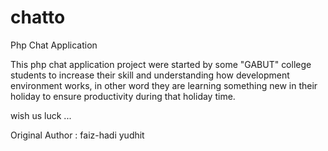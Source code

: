 # chatto
Php Chat Application

This php chat application project were started by some "GABUT" college students to increase their skill and understanding how development environment works, in other word they are learning something new in their holiday to ensure productivity during that holiday time.

wish us luck ...


Original Author :
faiz-hadi
yudhit
